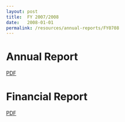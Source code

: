 ```yaml
---
layout: post
title:  FY 2007/2008
date:   2008-01-01
permalink: /resources/annual-reports/FY0708
---
```


# **Annual Report**
[PDF](/resources/annual-reports/files/Sentosa_AR_0708.pdf)


# **Financial Report**
[PDF](/resources/annual-reports/files/Sentosa_AR_0708_Financial_Report.pdf)
